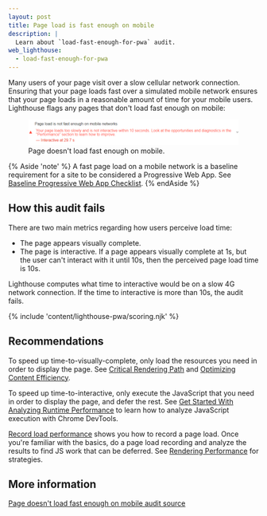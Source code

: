 ```yaml
---
layout: post
title: Page load is fast enough on mobile
description: |
  Learn about `load-fast-enough-for-pwa` audit.
web_lighthouse:
  - load-fast-enough-for-pwa
---
```


Many users of your page visit over a slow cellular network connection.
Ensuring that your page loads fast over a simulated mobile network
ensures that your page loads in a reasonable amount of time for your mobile
users.
Lighthouse flags any pages that don't load fast enough on mobile:

<figure class="w-figure">
  <img class="w-screenshot w-screenshot--filled" src="load-fast-enough-for-pwa.png" alt="Lighthouse audit showing page doesn't load fast enough on mobile">
  <figcaption class="w-figcaption">
    Page doesn't load fast enough on mobile.
  </figcaption>
</figure>

{% Aside 'note' %}
A fast page load on a mobile network is a baseline requirement for a site
to be considered a Progressive Web App. See [Baseline Progressive Web App
Checklist](https://developers.google.com/web/progressive-web-apps/checklist#baseline).
{% endAside %}

## How this audit fails

There are two main metrics regarding how users perceive load time:

- The page appears visually complete.
- The page is interactive. If a page appears visually complete at 1s,
but the user can't interact with it until 10s,
then the perceived page load time is 10s.

Lighthouse computes what time to interactive would be on a slow 4G network
connection. If the time to interactive is more than 10s, the audit fails.

{% include 'content/lighthouse-pwa/scoring.njk' %}

## Recommendations

To speed up time-to-visually-complete, only load the resources you need in order
to display the page.
See
[Critical Rendering Path](https://developers.google.com/web/fundamentals/performance/critical-rendering-path/) and
[Optimizing Content Efficiency](/web/fundamentals/performance/optimizing-content-efficiency/).

To speed up time-to-interactive, only execute the JavaScript that you need in
order to display the page, and defer the rest.
See
[Get Started With Analyzing
Runtime Performance](https://developers.google.com/web/tools/chrome-devtools/evaluate-performance/)
to learn how to analyze JavaScript execution with Chrome DevTools.

[Record load performance](/web/tools/chrome-devtools/evaluate-performance/reference#record-load)
shows you how to record a page load.
Once you're familiar with the basics,
do a page load recording and analyze the results to find JS work that can be deferred.
See
[Rendering Performance](https://developers.google.com/web/fundamentals/performance/rendering/) for strategies.

## More information

[Page doesn't load fast enough on mobile audit source](https://github.com/GoogleChrome/lighthouse/blob/master/lighthouse-core/audits/load-fast-enough-for-pwa.js)
